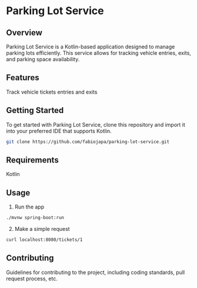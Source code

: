 # Parking Lot Service

## Overview
Parking Lot Service is a Kotlin-based application designed to manage parking lots efficiently. This service allows for tracking vehicle entries, exits, and parking space availability.

## Features
Track vehicle tickets entries and exits

## Getting Started
To get started with Parking Lot Service, clone this repository and import it into your preferred IDE that supports Kotlin.

```bash
git clone https://github.com/fabiojapa/parking-lot-service.git
```

## Requirements
Kotlin

## Usage
1. Run the app
```bash
./mvnw spring-boot:run
```
2. Make a simple request
```bash
curl localhost:8080/tickets/1
```

## Contributing
Guidelines for contributing to the project, including coding standards, pull request process, etc.